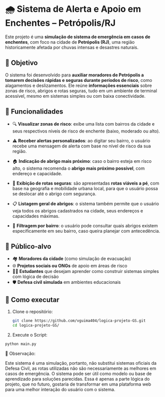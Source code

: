 # 🌧️ Sistema de Alerta e Apoio em Enchentes – Petrópolis/RJ

Este projeto é uma **simulação de sistema de emergência em casos de enchentes**, com foco na cidade de **Petrópolis (RJ)**, uma região historicamente afetada por chuvas intensas e desastres naturais.

## 🧭 Objetivo

O sistema foi desenvolvido para **auxiliar moradores de Petrópolis a tomarem decisões rápidas e seguras durante períodos de risco**, como alagamentos e deslizamentos. Ele reúne **informações essenciais** sobre zonas de risco, abrigos e rotas seguras, tudo em um ambiente de terminal acessível, mesmo em sistemas simples ou com baixa conectividade.

## 🧩 Funcionalidades

- 🔍 **Visualizar zonas de risco**: exibe uma lista com bairros da cidade e seus respectivos níveis de risco de enchente (baixo, moderado ou alto).

- ⚠️ **Receber alertas personalizados**: ao digitar seu bairro, o usuário recebe uma mensagem de alerta com base no nível de risco da sua região.

- 🏠 **Indicação de abrigo mais próximo**: caso o bairro esteja em risco alto, o sistema recomenda o **abrigo mais próximo possível**, com endereço e capacidade.

- 🧭 **Exibição de rotas seguras**: são apresentadas **rotas viáveis a pé**, com base na geografia e mobilidade urbana local, para que o usuário possa se deslocar até o abrigo com segurança.

- 📋 **Listagem geral de abrigos**: o sistema também permite que o usuário veja todos os abrigos cadastrados na cidade, seus endereços e capacidades máximas.

- 🔎 **Filtragem por bairro**: o usuário pode consultar quais abrigos existem especificamente em seu bairro, caso queira planejar com antecedência.

## 🧪 Público-alvo

- 🏘️ **Moradores da cidade** (como simulação de evacuação)
- 🌐 **Projetos sociais ou ONGs** de apoio em áreas de risco
- 👨‍🎓 **Estudantes** que desejam aprender como construir sistemas simples com lógica de decisão
- 🛡️ **Defesa civil simulada** em ambientes educacionais

## 🚀 Como executar

1. Clone o repositório:

   ```bash
   git clone https://github.com/vguima404/logica-projeto-GS.git
   cd logica-projeto-GS/

2. Execute o Script:
 ```bash
 python main.py
 ```
📌 Observação:

Este sistema é uma simulação, portanto, não substitui sistemas oficiais da Defesa Civil, as rotas utilizadas não são necessariamente as melhores em casos de emergência. O sistema pode ser útil como modelo ou base de aprendizado para soluções parecidas.
Essa é apenas a parte lógica do projeto, que no futuro, gostaria de transformar em uma plataforma web para uma melhor interação do usuário com o sistema.
